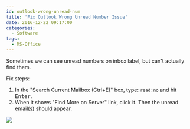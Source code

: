 ```yaml
---
id: outlook-wrong-unread-num
title: 'Fix Outlook Wrong Unread Number Issue'
date: 2016-12-22 09:17:00
categories:
  - Software
tags:
  - MS-Office
---
```


Sometimes we can see unread numbers on inbox label, but can't actually find them.

Fix steps:

1. In the "Search Current Mailbox (Ctrl+E)" box, type: `read:no` and hit <kbd>Enter</kbd>.
2. When it shows "Find More on Server" link, click it. Then the unread email(s) should appear.

![](https://cloud.githubusercontent.com/assets/5960988/25607280/664d8de0-2f48-11e7-8d36-7f85d4c97087.png)
